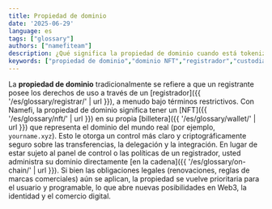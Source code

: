 ```yaml
---
title: Propiedad de dominio
date: '2025-06-29'
language: es
tags: ["glossary"]
authors: ["namefiteam"]
description: ¿Qué significa la propiedad de dominio cuando está tokenizada?
keywords: ["propiedad de dominio","dominio NFT","registrador","custodia","propiedad de billetera"]
---
```



La **propiedad de dominio** tradicionalmente se refiere a que un registrante posee los derechos de uso a través de un [registrador]({{ '/es/glossary/registrar/' | url }}), a menudo bajo términos restrictivos. Con Namefi, la propiedad de dominio significa tener un [NFT]({{ '/es/glossary/nft/' | url }}) en su propia [billetera]({{ '/es/glossary/wallet/' | url }}) que representa el dominio del mundo real (por ejemplo, `yourname.xyz`). Esto le otorga un control más claro y criptográficamente seguro sobre las transferencias, la delegación y la integración. En lugar de estar sujeto al panel de control o las políticas de un registrador, usted administra su dominio directamente [en la cadena]({{ '/es/glossary/on-chain/' | url }}). Si bien las obligaciones legales (renovaciones, reglas de marcas comerciales) aún se aplican, la propiedad se vuelve prioritaria para el usuario y programable, lo que abre nuevas posibilidades en Web3, la identidad y el comercio digital.